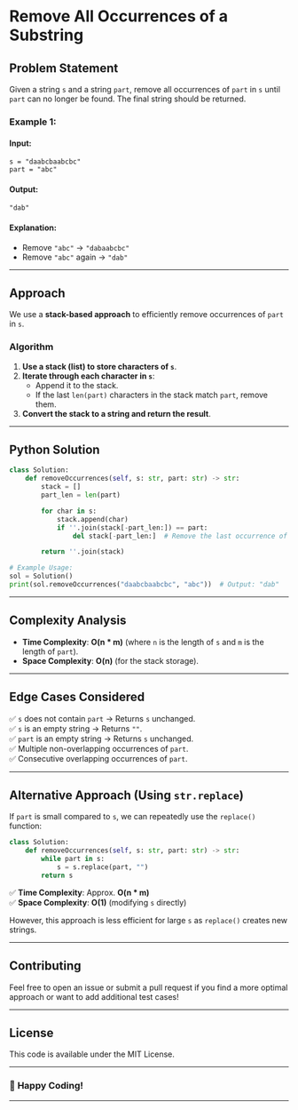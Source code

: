 # Remove All Occurrences of a Substring

## Problem Statement
Given a string `s` and a string `part`, remove all occurrences of `part` in `s` until `part` can no longer be found. The final string should be returned.

### **Example 1:**
#### **Input:**
```plaintext
s = "daabcbaabcbc"
part = "abc"
```
#### **Output:**
```plaintext
"dab"
```
#### **Explanation:**
- Remove `"abc"` → `"dabaabcbc"`
- Remove `"abc"` again → `"dab"`

---

## **Approach**
We use a **stack-based approach** to efficiently remove occurrences of `part` in `s`. 

### **Algorithm**
1. **Use a stack (list) to store characters of `s`**.
2. **Iterate through each character in `s`**:
   - Append it to the stack.
   - If the last `len(part)` characters in the stack match `part`, remove them.
3. **Convert the stack to a string and return the result**.

---

## **Python Solution**
```python
class Solution:
    def removeOccurrences(self, s: str, part: str) -> str:
        stack = []
        part_len = len(part)

        for char in s:
            stack.append(char)
            if ''.join(stack[-part_len:]) == part:
                del stack[-part_len:]  # Remove the last occurrence of "part"

        return ''.join(stack)

# Example Usage:
sol = Solution()
print(sol.removeOccurrences("daabcbaabcbc", "abc"))  # Output: "dab"
```

---

## **Complexity Analysis**
- **Time Complexity**: **O(n * m)** (where `n` is the length of `s` and `m` is the length of `part`).
- **Space Complexity**: **O(n)** (for the stack storage).

---

## **Edge Cases Considered**
✅ `s` does not contain `part` → Returns `s` unchanged.  
✅ `s` is an empty string → Returns `""`.  
✅ `part` is an empty string → Returns `s` unchanged.  
✅ Multiple non-overlapping occurrences of `part`.  
✅ Consecutive overlapping occurrences of `part`.  

---

## **Alternative Approach (Using `str.replace`)**
If `part` is small compared to `s`, we can repeatedly use the `replace()` function:
```python
class Solution:
    def removeOccurrences(self, s: str, part: str) -> str:
        while part in s:
            s = s.replace(part, "")
        return s
```
✅ **Time Complexity**: Approx. **O(n * m)**  
✅ **Space Complexity**: **O(1)** (modifying `s` directly)  

However, this approach is less efficient for large `s` as `replace()` creates new strings.

---

## **Contributing**
Feel free to open an issue or submit a pull request if you find a more optimal approach or want to add additional test cases!

---

## **License**
This code is available under the MIT License.

---

### 🚀 **Happy Coding!**
---

